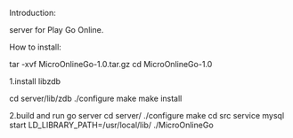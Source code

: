 Introduction:

server for Play Go Online.

How to install:

tar -xvf MicroOnlineGo-1.0.tar.gz
cd MicroOnlineGo-1.0

1.install libzdb

cd server/lib/zdb
./configure
make
make install

2.build and run go server
cd server/
./configure
make
cd src
service mysql start
LD_LIBRARY_PATH=/usr/local/lib/ ./MicroOnlineGo

